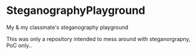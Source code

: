 # SteganographyPlayground
My &amp; my classmate's steganography playground

This was only a repository intended to mess around with steganorgrapny, PoC only..
